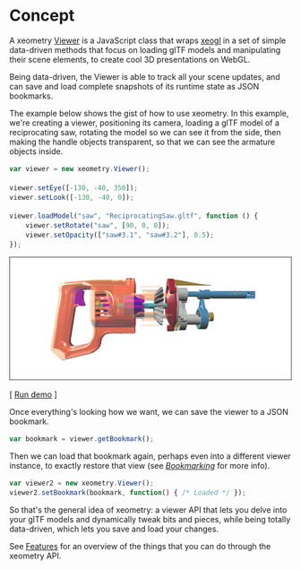 # Concept

A xeometry [Viewer](http://xeometry.org/docs/#viewer) is a JavaScript class that wraps [xeogl](http://xeogl.org) in a set of simple data-driven methods that focus on loading glTF models and manipulating their scene elements, to create cool 3D presentations on WebGL.

Being data-driven, the Viewer is able to track all your scene updates, and can save and load complete snapshots of its runtime state as JSON bookmarks.

The example below shows the gist of how to use xeometry. In this example, we're creating a viewer, positioning its camera, loading a glTF model of a reciprocating saw, rotating the model so we can see it from the side, then making the handle objects transparent, so that we can see the armature objects inside.

```javascript
var viewer = new xeometry.Viewer();

viewer.setEye([-130, -40, 350]);
viewer.setLook([-130, -40, 0]);

viewer.loadModel("saw", "ReciprocatingSaw.gltf", function () {
    viewer.setRotate("saw", [90, 0, 0]);
    viewer.setOpacity(["saw#3.1", "saw#3.2"], 0.5);
});
```

[![](assets/transparency.png)](http://xeolabs.com/xeometry/examples/#effects_transparency)

\[ [Run demo](http://xeolabs.com/xeometry/examples/#effects_transparency) \]

Once everything's looking how we want, we can save the viewer to a JSON bookmark.

```javascript
var bookmark = viewer.getBookmark();
```

Then we can load that bookmark again, perhaps even into a different viewer instance, to exactly restore that view \(see [_Bookmarking_](bookmarking.md) for more info\).

```javascript
var viewer2 = new xeometry.Viewer();
viewer2.setBookmark(bookmark, function() { /* Loaded */ });
```

So that's the general idea of xeometry: a viewer API that lets you delve into your glTF models and dynamically tweak bits and pieces, while being totally data-driven,  which lets you save and load your changes.

See [Features](/features.md) for an overview of the things that you can do through the xeometry API.

